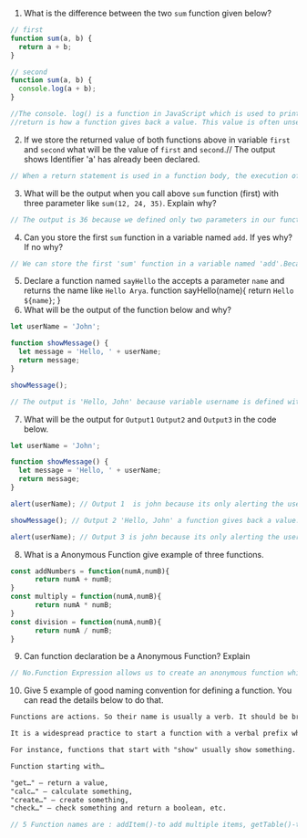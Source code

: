 1. What is the difference between the two `sum` function given below?

```js
// first
function sum(a, b) {
  return a + b;
}

// second
function sum(a, b) {
  console.log(a + b);
}
```
```js
//The console. log() is a function in JavaScript which is used to print any kind of variables defined before in it or to just print any message that needs to be displayed to the user.
//return is how a function gives back a value. This value is often unseen by the human user, but it can be used by the computer in further functions.

```
2. If we store the returned value of both functions above in variable `first` and `second` what will be the value of `first` and `second`.// The output shows Identifier 'a' has already been declared.
```js
// When a return statement is used in a function body, the execution of the function is stopped. If specified, a given value is returned to the function caller. 
```
3. What will be the output when you call above `sum` function (first) with three parameter like `sum(12, 24, 35)`. Explain why?
```js
// The output is 36 because we defined only two parameters in our function.
```
4. Can you store the first `sum` function in a variable named `add`. If yes why? If no why?
```js
// We can store the first 'sum' function in a variable named 'add'.Because function sum is the object and add is the variable.This type of code is called function expression.
```

5. Declare a function named `sayHello` the accepts a parameter `name` and returns the name like `Hello Arya`.
function sayHello(name){
  return `Hello ${name}`;
}
6. What will be the output of the function below and why?

```js
let userName = 'John';

function showMessage() {
  let message = 'Hello, ' + userName;
  return message;
}

showMessage();
```
```js
// The output is 'Hello, John' because variable username is defined with a value already therefore it shows the output.
```
7. What will be the output for `Output1` `Output2` and `Output3` in the code below.

```js
let userName = 'John';

function showMessage() {
  let message = 'Hello, ' + userName;
  return message;
}

alert(userName); // Output 1  is john because its only alerting the username.

showMessage(); // Output 2 'Hello, John' a function gives back a value. This value is often unseen by the human user, but it can be used by the computer in further functions.

alert(userName); // Output 3 is john because its only alerting the username.
```

8. What is a Anonymous Function give example of three functions.
```js
const addNumbers = function(numA,numB){
      return numA + numB;
}
const multiply = function(numA,numB){
      return numA * numB;
}
const division = function(numA,numB){
      return numA / numB;
}
```

9. Can function declaration be a Anonymous Function? Explain
```js
// No.Function Expression allows us to create an anonymous function which doesn't have any function name which is the main difference between Function Expression and Function Declaration.

```
10. Give 5 example of good naming convention for defining a function. You can read the details below to do that.

```md
Functions are actions. So their name is usually a verb. It should be brief, as accurate as possible and describe what the function does, so that someone reading the code gets an indication of what the function does.

It is a widespread practice to start a function with a verbal prefix which vaguely describes the action. There must be an agreement within the team on the meaning of the prefixes.

For instance, functions that start with "show" usually show something.

Function starting with…

"get…" – return a value,
"calc…" – calculate something,
"create…" – create something,
"check…" – check something and return a boolean, etc.
```
```js
// 5 Function names are : addItem()-to add multiple items, getTable()-to get multiplication table.getItemById()-for getting the item by id.isLeapYear()-to find Leap year,sayHello()-to say hello to the user.

```